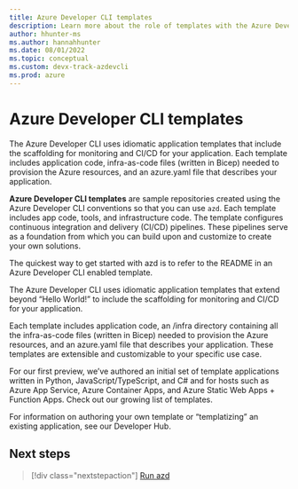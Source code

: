 ```yaml
---
title: Azure Developer CLI templates
description: Learn more about the role of templates with the Azure Developer CLI (azd).
author: hhunter-ms
ms.author: hannahhunter
ms.date: 08/01/2022
ms.topic: conceptual
ms.custom: devx-track-azdevcli
ms.prod: azure
---
```


# Azure Developer CLI templates

The Azure Developer CLI uses idiomatic application templates that include the scaffolding for monitoring and CI/CD for your application.
Each template includes application code,  infra-as-code files (written in Bicep) needed to provision the Azure resources, and an azure.yaml file that describes your application. 

**Azure Developer CLI templates** are sample repositories created using the Azure Developer CLI conventions so that you can use `azd`. Each template includes app code, tools, and infrastructure code. The template configures continuous integration and delivery (CI/CD) pipelines. These pipelines serve as a foundation from which you can build upon and customize to create your own solutions.

The quickest way to get started with azd is to refer to the README in an Azure Developer CLI enabled template.

The Azure Developer CLI uses idiomatic application templates that extend beyond “Hello World!” to include the scaffolding for monitoring and CI/CD for your application.

Each template includes application code, an /infra directory containing all the infra-as-code files (written in Bicep) needed to provision the Azure resources, and an azure.yaml file that describes your application. These templates are extensible and customizable to your specific use case.

For our first preview, we’ve authored an initial set of template applications written in Python, JavaScript/TypeScript, and C# and for hosts such as Azure App Service, Azure Container Apps, and Azure Static Web Apps + Function Apps. Check out our growing list of templates.

For information on authoring your own template or “templatizing” an existing application, see our Developer Hub.

## Next steps

> [!div class="nextstepaction"]
> [Run azd](./run-azd.md)
